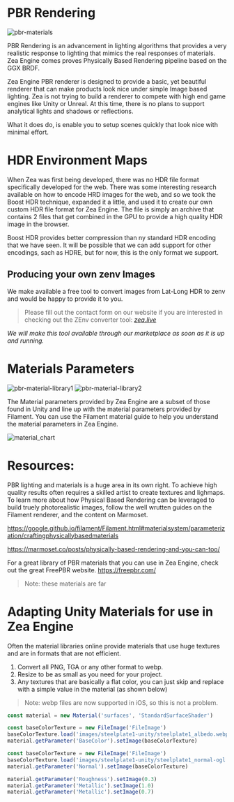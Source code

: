 
# PBR Rendering

![pbr-materials](_media/pbr-materials.webp)




PBR Rendering is an advancement in lighting algorithms that provides a very realistic response to lighting that mimics the real responses of materials. Zea Engine comes proves Physically Based Rendering pipeline based on the GGX BRDF. 


Zea Engine PBR renderer is designed to provide a basic, yet beautiful renderer that can make products look nice under simple Image based lighting. Zea is not trying to build a renderer to compete with high end game engines like Unity or Unreal. At this time, there is no plans to support analytical lights and shadows or reflections. 

What it does do, is enable you to setup scenes quickly that look nice with minimal effort.


# HDR Environment Maps

When Zea was first being developed, there was no HDR file format specifically developed for the web. There was some interesting research available on how to encode HRD images for the web, and so we took the Boost HDR technique, expanded it a little, and used it to create our own custom HDR file format for Zea Engine. The file is simply an archive that contains 2 files that get combined in the GPU to provide a high quality HDR image in the browser. 

Boost HDR provides better compression than ny standard HDR encoding that we have seen. It will be possible that we can add support for other encodings, sach as HDRE, but for now, this is the only format we support. 

## Producing your own zenv Images

We make available a free tool to convert images from Lat-Long HDR to zenv and would be happy to provide it to you. 

> Please fill out the contact form on our website if you are interested in checking out the ZEnv converter tool: [_zea.live_](https://www.zea.live/contact-us)

*We will make this tool available through our marketplace as soon as it is up and running.*




# Materials Parameters


![pbr-material-library1](_media/pbr-material-library1.webp)
![pbr-material-library2](_media/pbr-material-library2.webp)

The Material parameters provided by Zea Engine are a subset of those found in Unity and line up with the material parameters provided by Filament. You can use the Filament material guide to help you understand the material parameters in Zea Engine.

![material_chart](https://google.github.io/filament/images/material_chart.jpg)


# Resources:

PBR lighting and materials is a huge area in its own right. To achieve high quality results often requires a skilled artist to create textures and lighmaps. To learn more about how Physical Based Rendering can be leveraged to build truely photorealistic images, follow the well wrutten guides on the Filament renderer, and the content on Marmoset.

https://google.github.io/filament/Filament.html#materialsystem/parameterization/craftingphysicallybasedmaterials

https://marmoset.co/posts/physically-based-rendering-and-you-can-too/


For a great library of PBR materials that you can use in Zea Engine, check out the great FreePBR website.
https://freepbr.com/

> Note: these materials are far 

# Adapting Unity Materials for use in Zea Engine

Often the material libraries online provide materials that use huge textures and are in formats that are not efficient. 

1. Convert all PNG, TGA or any other format to webp.
2. Resize to be as small as you need for your project.
3. Any textures that are basically a flat color, you can just skip and replace with a simple value in the material (as shown below)

> Note: webp files are now supported in iOS, so this is not a problem.

```javascript
const material = new Material('surfaces', 'StandardSurfaceShader')

const baseColorTexture = new FileImage('FileImage')
baseColorTexture.load('images/steelplate1-unity/steelplate1_albedo.webp')
material.getParameter('BaseColor').setImage(baseColorTexture)

const baseColorTexture = new FileImage('FileImage')
baseColorTexture.load('images/steelplate1-unity/steelplate1_normal-ogl.webp')
material.getParameter('Normal').setImage(baseColorTexture)

material.getParameter('Roughness').setImage(0.3)
material.getParameter('Metallic').setImage(1.0)
material.getParameter('Metallic').setImage(0.7)
```

